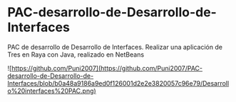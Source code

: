 # PAC-desarrollo-de-Desarrollo-de-Interfaces
PAC de desarrollo de Desarrollo de Interfaces. Realizar una aplicación de Tres en Raya con Java, realizado en NetBeans

![https://github.com/Puni2007](https://github.com/Puni2007/PAC-desarrollo-de-Desarrollo-de-Interfaces/blob/b0a48a9186a9ed0f126001d2e2e3820057c96e79/Desarrollo%20interfaces%20PAC.png)
